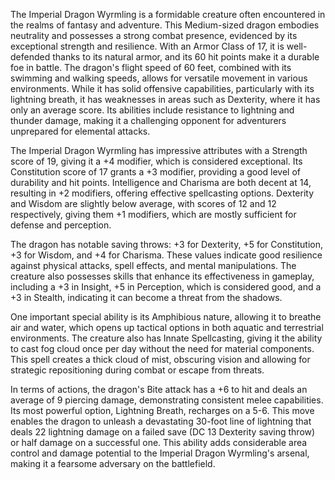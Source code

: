 The Imperial Dragon Wyrmling is a formidable creature often encountered in the realms of fantasy and adventure. This Medium-sized dragon embodies neutrality and possesses a strong combat presence, evidenced by its exceptional strength and resilience. With an Armor Class of 17, it is well-defended thanks to its natural armor, and its 60 hit points make it a durable foe in battle. The dragon's flight speed of 60 feet, combined with its swimming and walking speeds, allows for versatile movement in various environments. While it has solid offensive capabilities, particularly with its lightning breath, it has weaknesses in areas such as Dexterity, where it has only an average score. Its abilities include resistance to lightning and thunder damage, making it a challenging opponent for adventurers unprepared for elemental attacks.

The Imperial Dragon Wyrmling has impressive attributes with a Strength score of 19, giving it a +4 modifier, which is considered exceptional. Its Constitution score of 17 grants a +3 modifier, providing a good level of durability and hit points. Intelligence and Charisma are both decent at 14, resulting in +2 modifiers, offering effective spellcasting options. Dexterity and Wisdom are slightly below average, with scores of 12 and 12 respectively, giving them +1 modifiers, which are mostly sufficient for defense and perception.

The dragon has notable saving throws: +3 for Dexterity, +5 for Constitution, +3 for Wisdom, and +4 for Charisma. These values indicate good resilience against physical attacks, spell effects, and mental manipulations. The creature also possesses skills that enhance its effectiveness in gameplay, including a +3 in Insight, +5 in Perception, which is considered good, and a +3 in Stealth, indicating it can become a threat from the shadows.

One important special ability is its Amphibious nature, allowing it to breathe air and water, which opens up tactical options in both aquatic and terrestrial environments. The creature also has Innate Spellcasting, giving it the ability to cast fog cloud once per day without the need for material components. This spell creates a thick cloud of mist, obscuring vision and allowing for strategic repositioning during combat or escape from threats.

In terms of actions, the dragon's Bite attack has a +6 to hit and deals an average of 9 piercing damage, demonstrating consistent melee capabilities. Its most powerful option, Lightning Breath, recharges on a 5-6. This move enables the dragon to unleash a devastating 30-foot line of lightning that deals 22 lightning damage on a failed save (DC 13 Dexterity saving throw) or half damage on a successful one. This ability adds considerable area control and damage potential to the Imperial Dragon Wyrmling's arsenal, making it a fearsome adversary on the battlefield.